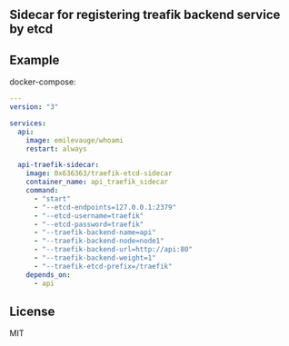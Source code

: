 Sidecar for registering treafik backend service by etcd
----

## Example

docker-compose:

```yaml
---
version: "3"

services:
  api:
    image: emilevauge/whoami
    restart: always

  api-traefik-sidecar:
    image: 0x636363/traefik-etcd-sidecar
    container_name: api_traefik_sidecar
    command:
      - "start"
      - "--etcd-endpoints=127.0.0.1:2379"
      - "--etcd-username=traefik"
      - "--etcd-password=traefik"
      - "--traefik-backend-name=api"
      - "--traefik-backend-node=node1"
      - "--traefik-backend-url=http://api:80"
      - "--traefik-backend-weight=1"
      - "--traefik-etcd-prefix=/traefik"
    depends_on:
      - api

```

## License

MIT
